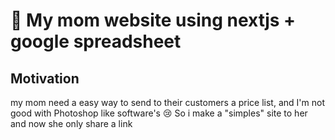 # 🎂 My mom website using nextjs + google spreadsheet 


## Motivation 

my mom need a easy way to send to their customers a price list, and I'm not good with Photoshop like software's 😢
So i make a "simples" site to her and now she only share a link

